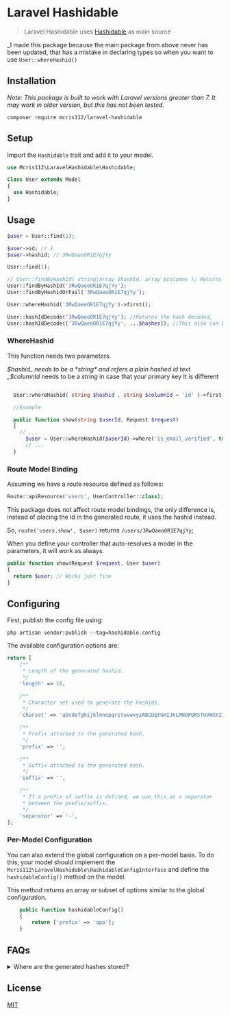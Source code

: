 # Laravel Hashidable

> Laravel Hashidable uses [Hashidable](https://github.com/kayandra/hashidable) as main source

_I made this package because the main package from above never has been updated, that has a mistake in declaring types so when you want to use `User::whereHashid()`

## Installation

_Note: This package is built to work with Laravel versions greater than 7. It may work in older version, but this has not been tested._

```
composer require mcris112/laravel-hashidable
```

## Setup

Import the `Hashidable` trait and add it to your model.

```php
use Mcris112\LaravelHashidable\Hashidable;

Class User extends Model
{
  use Hashidable;
}
```

## Usage

```php
$user = User::find(1);

$user->id; // 1
$user->hashid; // 3RwQaeoOR1E7qjYy

User::find(1);

// User::findByHashId( string|array $hashId, array $columns ); Returns a model or a collection of models
User::findByHashId('3RwQaeoOR1E7qjYy');
User::findByHashidOrFail('3RwQaeoOR1E7qjYy');

User::whereHashid('3RwQaeoOR1E7qjYy')->first();

User::hashIdDecode('3RwQaeoOR1E7qjYy'); //Returns the hash decoded,
User::hashIdDecode(['3RwQaeoOR1E7qjYy', ...$hashes]); //This also can be as array
```

### WhereHashid

This function needs two parameters.

_$hashid_ needs to be a *string* and refers a plain hashed id text
_$columnId_ needs to be a *string* in case that your primary key It is different

```php

  User::whereHashid( string $hashid , string $columnId = 'id' )->first();

  //Example

  public function show(string $userId, Request $request)
  {
    // ...
      $user = User::whereHashid($userId)->where('is_email_verified', true)->first();
      // ...
  }

```

### Route Model Binding

Assuming we have a route resource defined as follows:

```php
Route::apiResource('users', UserController::class);
```

This package does not affect route model bindings, the only difference is, instead of placing the id in the generated route, it uses the hashid instead.

So, `route('users.show', $user)` returns `/users/3RwQaeoOR1E7qjYy`;

When you define your controller that auto-resolves a model in the parameters, it will work as always.

```php
public function show(Request $request, User $user)
{
  return $user; // Works just fine
}
```

## Configuring

First, publish the config file using:

```
php artisan vendor:publish --tag=hashidable.config
```

The available configuration options are:

```php
return [
    /**
     * Length of the generated hashid.
     */
    'length' => 16,

    /**
     * Character set used to generate the hashids.
     */
    'charset' => 'abcdefghijklmnopqrstuvwxyzABCDEFGHIJKLMNOPQRSTUVWXYZ1234567890',

    /**
     * Prefix attached to the generated hash.
     */
    'prefix' => '',

    /**
     * Suffix attached to the generated hash.
     */
    'suffix' => '',

    /**
     * If a prefix of suffix is defined, we use this as a separator
     * between the prefix/suffix.
     */
    'separator' => '-',
];
```

### Per-Model Configuration

You can also extend the global configuration on a per-model basis. To do this, your model should implement the `Mcris112\LaravelHashidable\HashidableConfigInterface` and define the `hashidableConfig()` method on the model.

This method returns an array or subset of options similar to the global configuration.

```php
    public function hashidableConfig()
    {
        return ['prefix' => 'app'];
    }
```

## FAQs

<details>
  <summary>Where are the generated hashes stored?</summary>

Hashidable does not touch the database to store any sort of metadata. What it does instead is use an internal encoder/decoder to dynamically calculate the hashes.

</details>

## License

[MIT](/LICENSE.md)
